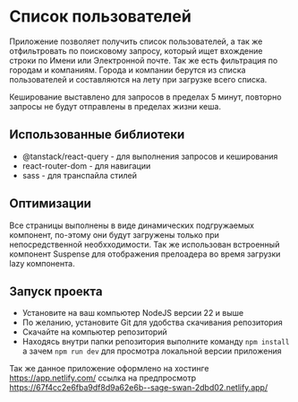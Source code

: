 # Список пользователей

Приложение позволяет получить список пользователей, а так же отфильтровать по поисковому запросу,
который ищет вхождение строки по Имени или Электронной почте. Так же есть фильтрация по городам
и компаниям. Города и компании берутся из списка пользователей и составляются на лету при загрузке всего списка.

Кеширование выставлено для запросов в пределах 5 минут, повторно запросы не будут отправлены в пределах жизни кеша.

## Использованные библиотеки

- @tanstack/react-query - для выполнения запросов и кеширования
- react-router-dom - для навигации
- sass - для транспайла стилей

## Оптимизации

Все страницы выполнены в виде динамических подгружаемых компонент,
по-этому они будут загружены только при непосредственной необхходимости.
Так же использован встроенный компонент Suspense для отображения прелоадера во время загрузки lazy компонента.

## Запуск проекта

- Установите на ваш компьютер NodeJS версии 22 и выше
- По желанию, установите Git для удобства скачивания репозитория
- Скачайте на компьютер репозиторий
- Находясь внутри папки репозитория выполните команду ```npm install``` а зачем ```npm run dev``` для просмотра локальной версии приложения

Так же данное приложение оформлено на хостинге https://app.netlify.com/ ссылка на предпросмотр https://67f4cc2e6fba9df8d9a62e6b--sage-swan-2dbd02.netlify.app/